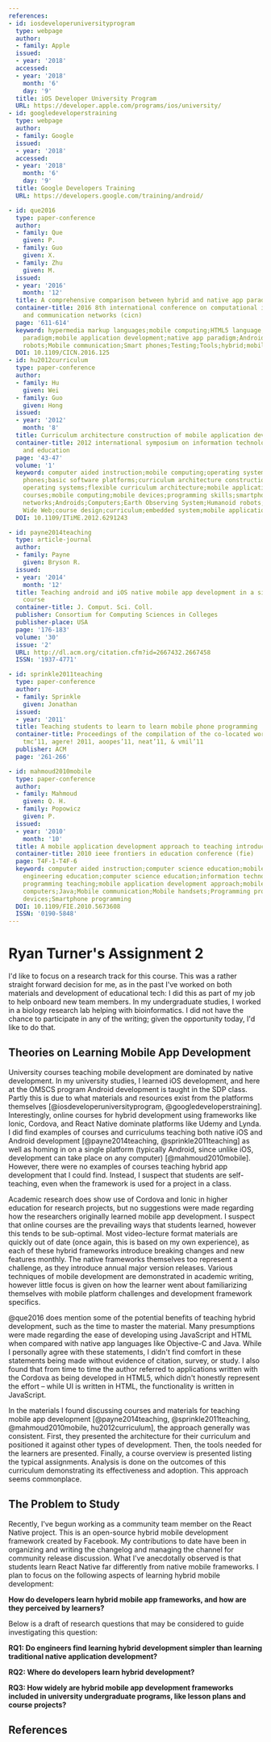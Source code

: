 ```yaml
---
references:
- id: iosdeveloperuniversityprogram
  type: webpage
  author:
  - family: Apple
  issued:
  - year: '2018'
  accessed:
  - year: '2018'
    month: '6'
    day: '9'
  title: iOS Developer University Program
  URL: https://developer.apple.com/programs/ios/university/
- id: googledeveloperstraining
  type: webpage
  author:
  - family: Google
  issued:
  - year: '2018'
  accessed:
  - year: '2018'
    month: '6'
    day: '9'
  title: Google Developers Training
  URL: https://developers.google.com/training/android/

- id: que2016
  type: paper-conference
  author:
  - family: Que
    given: P.
  - family: Guo
    given: X.
  - family: Zhu
    given: M.
  issued:
  - year: '2016'
    month: '12'
  title: A comprehensive comparison between hybrid and native app paradigms
  container-title: 2016 8th international conference on computational intelligence
    and communication networks (cicn)
  page: '611-614'
  keyword: hypermedia markup languages;mobile computing;HTML5 language;hybrid app
    paradigm;mobile application development;native app paradigm;Androids;Hardware;Humanoid
    robots;Mobile communication;Smart phones;Testing;Tools;hybrid;mobile app paradigm;native;performance
  DOI: 10.1109/CICN.2016.125
- id: hu2012curriculum
  type: paper-conference
  author:
  - family: Hu
    given: Wei
  - family: Guo
    given: Hong
  issued:
  - year: '2012'
    month: '8'
  title: Curriculum architecture construction of mobile application development
  container-title: 2012 international symposium on information technologies in medicine
    and education
  page: '43-47'
  volume: '1'
  keyword: computer aided instruction;mobile computing;operating systems (computers);smart
    phones;basic software platforms;curriculum architecture construction;embedded
    operating systems;flexible curriculum architecture;mobile application development
    courses;mobile computing;mobile devices;programming skills;smartphone devices;wireless
    networks;Androids;Computers;Earth Observing System;Humanoid robots;Mobile communication;Training;World
    Wide Web;course design;curriculum;embedded system;mobile application development
  DOI: 10.1109/ITiME.2012.6291243

- id: payne2014teaching
  type: article-journal
  author:
  - family: Payne
    given: Bryson R.
  issued:
  - year: '2014'
    month: '12'
  title: Teaching android and iOS native mobile app development in a single semester
    course
  container-title: J. Comput. Sci. Coll.
  publisher: Consortium for Computing Sciences in Colleges
  publisher-place: USA
  page: '176-183'
  volume: '30'
  issue: '2'
  URL: http://dl.acm.org/citation.cfm?id=2667432.2667458
  ISSN: '1937-4771'

- id: sprinkle2011teaching
  type: paper-conference
  author:
  - family: Sprinkle
    given: Jonathan
  issued:
  - year: '2011'
  title: Teaching students to learn to learn mobile phone programming
  container-title: Proceedings of the compilation of the co-located workshops on dsm’11,
    tmc’11, agere! 2011, aoopes’11, neat’11, & vmil’11
  publisher: ACM
  page: '261-266'

- id: mahmoud2010mobile
  type: paper-conference
  author:
  - family: Mahmoud
    given: Q. H.
  - family: Popowicz
    given: P.
  issued:
  - year: '2010'
    month: '10'
  title: A mobile application development approach to teaching introductory programming
  container-title: 2010 ieee frontiers in education conference (fie)
  page: T4F-1-T4F-6
  keyword: computer aided instruction;computer science education;mobile computing;computer
    engineering education;computer science education;information technology education;introductory
    programming teaching;mobile application development approach;mobile devices;smartphones;Education;Handheld
    computers;Java;Mobile communication;Mobile handsets;Programming profession;CS1;Mobile
    devices;Smartphone programming
  DOI: 10.1109/FIE.2010.5673608
  ISSN: '0190-5848'
---
```

# Ryan Turner's Assignment 2

I'd like to focus on a research track for this course. This was a rather straight forward decision for me, as in the past I've worked on both materials and development of educational tech: I did this as part of my job to help onboard new team members. In my undergraduate studies, I worked in a biology research lab helping with bioinformatics. I did not have the chance to participate in any of the writing; given the opportunity today, I'd like to do that.

## Theories on Learning Mobile App Development

University courses teaching mobile development are dominated by native development. In my university studies, I learned iOS development, and here at the OMSCS program Android development is taught in the SDP class. Partly this is due to what materials and resources exist from the platforms themselves [@iosdeveloperuniversityprogram, @googledeveloperstraining]. Interestingly, online courses for hybrid development using frameworks like Ionic, Cordova, and React Native dominate platforms like Udemy and Lynda. I did find examples of courses and curriculums teaching both native iOS and Android development [@payne2014teaching, @sprinkle2011teaching] as well as homing in on a single platform (typically Android, since unlike iOS, development can take place on any computer) [@mahmoud2010mobile]. However, there were no examples of courses teaching hybrid app development that I could find. Instead, I suspect that students are self-teaching, even when the framework is used for a project in a class.

Academic research does show use of Cordova and Ionic in higher education for research projects, but no suggestions were made regarding how the researchers originally learned mobile app development. I suspect that online courses are the prevailing ways that students learned, however this tends to be sub-optimal. Most video-lecture format materials are quickly out of date (once again, this is based on my own experience), as each of these hybrid frameworks introduce breaking changes and new features monthly. The native frameworks themselves too represent a challenge, as they introduce annual major version releases. Various techniques of mobile development are demonstrated in academic writing, however little focus is given on how the learner went about familiarizing themselves with mobile platform challenges and development framework specifics.

@que2016 does mention some of the potential benefits of teaching hybrid development, such as the time to master the material. Many presumptions were made regarding the ease of developing using JavaScript and HTML when compared with native app languages like Objective-C and Java. While I personally agree with these statements, I didn't find comfort in these statements being made without evidence of citation, survey, or study. I also found that from time to time the author referred to applications written with the Cordova as being developed in HTML5, which didn't honestly represent the effort – while UI is written in HTML, the functionality is written in JavaScript.

In the materials I found discussing courses and materials for teaching mobile app development [@payne2014teaching, @sprinkle2011teaching, @mahmoud2010mobile, hu2012curriculum], the approach generally was consistent. First, they presented the architecture for their curriculum and positioned it against other types of development. Then, the tools needed for the learners are presented. Finally, a course overview is presented listing the typical assignments. Analysis is done on the outcomes of this curriculum demonstrating its effectiveness and adoption. This approach seems commonplace.

## The Problem to Study

Recently, I've begun working as a community team member on the React Native project. This is an open-source hybrid mobile development framework created by Facebook. My contributions to date have been in organizing and writing the changelog and managing the channel for community release discussion. What I've anecdotally observed is that students learn React Native far differently from native mobile frameworks. I plan to focus on the following aspects of learning hybrid mobile development:

**How do developers learn hybrid mobile app frameworks, and how are they perceived by learners?**

Below is a draft of research questions that may be considered to guide investigating this question:

**RQ1: Do engineers find learning hybrid development simpler than learning traditional native application development?**

**RQ2: Where do developers learn hybrid development?**

**RQ3: How widely are hybrid mobile app development frameworks included in university undergraduate programs, like lesson plans and course projects?**

## References